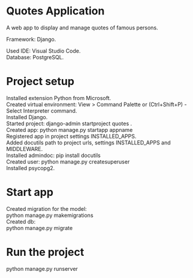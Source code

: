 # Quotes Application  
A web app to display and manage quotes of famous persons.  

Framework: Django.  

Used IDE: Visual Studio Code.  
Database: PostgreSQL.  

# Project setup  
Installed extension Python from Microsoft.  
Created virtual environment: View > Command Palette or (Ctrl+Shift+P) - Select Interpreter command.  
Installed Django.  
Started project: django-admin startproject quotes .  
Created app: python manage.py startapp appname  
Registered app in project settings INSTALLED_APPS.  
Added docutils path to project urls, settings INSTALLED_APPS and MIDDLEWARE.  
Installed admindoc: pip install docutils  
Created user: python manage.py createsuperuser  
Installed psycopg2.  

# Start app  
Created migration for the model:  
python manage.py makemigrations    
Created db:  
python manage.py migrate  

# Run the project  
python manage.py runserver  
